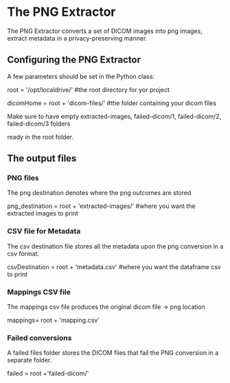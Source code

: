 # The PNG Extractor

The PNG Extractor converts a set of DICOM images into png images, extract metadata in a privacy-preserving manner.

## Configuring the PNG Extractor

A few parameters should be set in the Python class:

root = '/opt/localdrive/'     #the root directory for yor project

dicomHome = root + 'dicom-files/' #the folder containing your dicom files

Make sure to have empty extracted-images, failed-dicom/1, failed-dicom/2, failed-dicom/3 folders 

ready in the root folder.

## The output files

### PNG files

The png destination denotes where the png outcomes are stored

png_destination = root + 'extracted-images/' #where you want the extracted images to print


### CSV file for Metadata

The csv destination file stores all the metadata upon the png conversion in a csv format.

csvDestination = root + 'metadata.csv' #where you want the dataframe csv to print

### Mappings CSV file

The mappings csv file produces the original dicom file -> png location

mappings= root + 'mapping.csv'


### Failed conversions

A failed files folder stores the DICOM files that fail the PNG conversion in a separate folder.

failed = root +'failed-dicom/'

